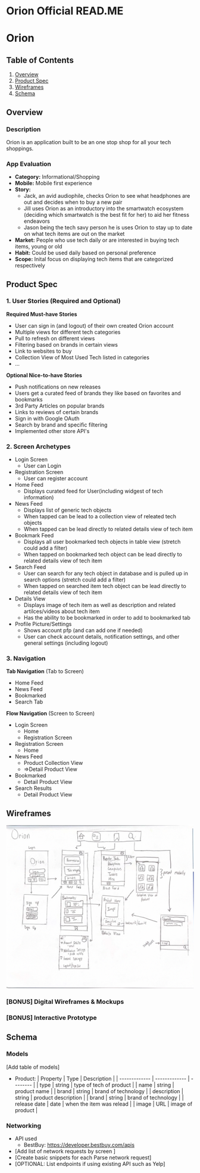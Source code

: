 Orion Official READ.ME
===

# Orion

## Table of Contents
1. [Overview](#Overview)
1. [Product Spec](#Product-Spec)
1. [Wireframes](#Wireframes)
2. [Schema](#Schema)

## Overview
### Description
Orion is an application built to be an one stop shop for all your tech shoppings.

### App Evaluation
- **Category:** Informational/Shopping
- **Mobile:** Mobile first experience
- **Story:** 
  * Jack, an avid audiophile, checks Orion to see what headphones are out and decides when to buy a new pair
  * Jill uses Orion as an introductory into the smartwatch ecosystem (deciding which smartwatch is the best fit for her) to aid her fitness endeavors
  * Jason being the tech savy person he is uses Orion to stay up to date on what tech items are out on the market
- **Market:** People who use tech daily or are interested in buying tech items, young or old
- **Habit:** Could be used daily based on personal preference
- **Scope:** Inital focus on displaying tech items that are categorized respectively

## Product Spec

### 1. User Stories (Required and Optional)

**Required Must-have Stories**

* User can sign in (and logout) of their own created Orion account
* Multiple views for different tech categories
* Pull to refresh on different views
* Filtering based on brands in certain views
* Link to websites to buy
* Collection View of Most Used Tech listed in categories
* ...

**Optional Nice-to-have Stories**

* Push notifications on new releases
* Users get a curated feed of brands they like based on favorites and bookmarks
* 3rd Party Articles on popular brands
* Links to reviews of certain brands
* Sign in with Google OAuth
* Search by brand and specific filtering
* Implemented other store API's

### 2. Screen Archetypes

* Login Screen
   * User can Login
* Registration Screen
   * User can register account
* Home Feed
    * Displays curated feed for User(including widgest of tech information)
* News Feed
    * Displays list of generic tech objects
    * When tapped can be lead to a collection view of releated tech objects
    * When tapped can be lead directly to related details view of tech item
* Bookmark Feed
    * Displays all user bookmarked tech objects in table view (stretch could add a filter)
    * When tapped on bookmarked tech object can be lead directly to related details view of tech item
* Search Feed
    * User can search for any tech object in database and is pulled up in search options (stretch could add a filter)
    * When tapped on searched item tech object can be lead directly to related details view of tech item
* Details View
    * Displays image of tech item as well as description and related artilces/videos about tech item
    * Has the ability to be bookmarked in order to add to bookmarked tab
* Profile Picture/Settings
    * Shows account pfp (and can add one if needed)
    * User can check account details, notification settings, and other general settings (including logout)

### 3. Navigation

**Tab Navigation** (Tab to Screen)

* Home Feed
* News Feed
* Bookmarked
* Search Tab

**Flow Navigation** (Screen to Screen)

* Login Screen
   * Home
   * Registration Screen
* Registration Screen
   * Home
* News Feed
   * Product Collection View
   * =>Detail Product View
* Bookmarked
    * Detail Product View
* Search Results
    * Detail Product View

## Wireframes
<img src="https://github.com/myles-block/ProjectOrion/blob/main/Orion%20Wire-Frame.png" width=1000>

### [BONUS] Digital Wireframes & Mockups

### [BONUS] Interactive Prototype

## Schema 

### Models
[Add table of models]
- Product:
| Property     | Type      | Description     |
| ------------- | ------------- | -------- |
| type          | string         | type of tech of product  |
| name           | string         | product name  |
| brand           | string         | brand of technology  |
| description     | string         | product description  |
| brand           | string         | brand of technology  |
| release date    | date         | when the item was relead |
| image           | URL         | image of product  |

### Networking
- API used
  * BestBuy: https://developer.bestbuy.com/apis
- [Add list of network requests by screen ]
- [Create basic snippets for each Parse network request]
- [OPTIONAL: List endpoints if using existing API such as Yelp]
